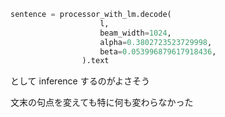 ```python
sentence = processor_with_lm.decode(
                    l,
                    beam_width=1024,
                    alpha=0.3802723523729998,
                    beta=0.053996879617918436,
                ).text
```
として inference するのがよさそう

文末の句点を変えても特に何も変わらなかった